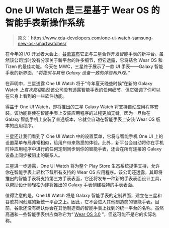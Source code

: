 # One UI Watch 是三星基于 Wear OS 的智能手表新操作系统

> 原文：<https://www.xda-developers.com/one-ui-watch-samsung-new-os-smartwatches/>

在今年的 I/O 开发者大会上，[谷歌宣布](https://www.xda-developers.com/samsung-and-google-just-are-rebuilding-wear-os-to-challenge-the-apple-watch/)它正与三星合作开发智能手表的新平台。虽然该公司当时没有分享关于新平台的许多细节，但它透露，它将结合 Wear OS 和 Tizen 的最佳功能。今天在 MWC，三星终于展示了一款 UI 手表——Galaxy 智能手表的新界面，*“将提供与其他 Galaxy 设备一致的体验和外观。”*

在声明中，三星透露 One UI Watch 将于“今年夏天晚些时候”在新的 Galaxy Watch *上首次亮相*虽然该公司没有透露智能手表的任何细节，但它强调了你可以在它身上看到的一些软件功能。

得益于 One UI Watch，即将推出的三星 Galaxy Watch 将支持自动应用程序安装。该功能将使在智能手表上安装应用程序的过程更加无缝，因为一旦你在 Galaxy 智能手机上安装了普通版本，它就会自动在智能手表上安装 Wear OS 版本的应用程序。

三星还让我们看到了 One UI Watch 中的设置菜单，它将与智能手机 One UI 上的设置菜单布局非常相似，给用户带来熟悉的体验。此外，新平台会自动将你在手机时钟应用程序中进行的任何定制同步到你的智能手表，还会在所有连接的 Galaxy 设备上同步被阻止的联系人。

三星进一步透露，One UI Watch 将为整个 Play Store 生态系统提供支持，允许你在智能手表上轻松下载所有支持的 Wear OS 应用程序。该公司还透露，其即将推出的智能手表将支持第三方手表表面，它还将发布一种新的手表表面设计工具，以帮助设计师轻松为即将推出的 Galaxy 手表创建独特的手表表面。

值得注意的是，One UI Watch 将是 Galaxy 智能手表的定制界面，建立在三星和谷歌共同创建的新统一平台之上。因此，它不会进入其他制造商的智能手表。目前，谷歌还没有确认你会在其他制造商的智能手表上找到的统一平台的名称。虽然高通和一些智能手表供应商称它为“ [Wear OS 3.0](https://www.xda-developers.com/wear-os-3-0-compatible-platforms/) ”，但这可能不是它的实际名称。